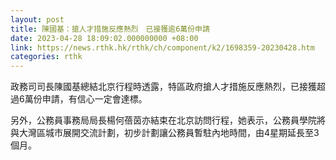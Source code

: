 ```yaml
---
layout: post
title: 陳國基：搶人才措施反應熱烈　已接獲逾6萬份申請
date: 2023-04-28 18:09:02.000000000 +08:00
link: https://news.rthk.hk/rthk/ch/component/k2/1698359-20230428.htm
categories: rthk
---
```


政務司司長陳國基總結北京行程時透露，特區政府搶人才措施反應熱烈，已接獲超過6萬份申請，有信心一定會達標。

另外，公務員事務局局長楊何蓓茵亦結束在北京訪問行程，她表示，公務員學院將與大灣區城市展開交流計劃，初步計劃讓公務員暫駐內地時間，由4星期延長至3個月。
